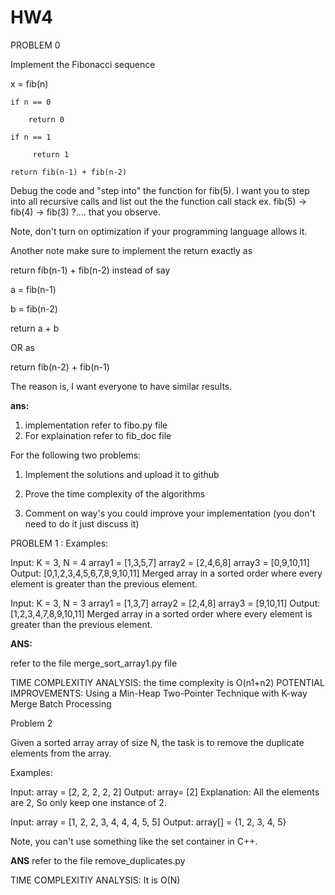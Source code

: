 # HW4

PROBLEM 0 

Implement the Fibonacci sequence

x = fib(n)

    if n == 0

        return 0

    if n == 1

         return 1

    return fib(n-1) + fib(n-2)

Debug the code and "step into" the function for fib(5). I want you to step into all recursive calls and list out the the function call stack ex. fib(5) -> fib(4) -> fib(3) ?....  that you observe.

Note, don't turn on optimization if your programming language allows it.

Another note make sure to implement the return exactly as

return fib(n-1) + fib(n-2) instead of say

a = fib(n-1)

b = fib(n-2)

return a + b

OR as

return fib(n-2) + fib(n-1)

The reason is, I want everyone to have similar results.


**ans:** 

1) implementation refer to fibo.py file
2) For explaination refer to fib_doc file

For the following two problems:

1. Implement the solutions and upload it to github

2. Prove the time complexity of the algorithms

3. Comment on way's you could improve your implementation (you don't need to do it just discuss it)

PROBLEM 1 : 
Examples: 

Input: K = 3, N =  4
array1 = [1,3,5,7]
array2 = [2,4,6,8]
array3 = [0,9,10,11]
Output: [0,1,2,3,4,5,6,7,8,9,10,11]
Merged array in a sorted order where every element is greater than the previous element.

Input: K = 3, N =  3
array1 = [1,3,7]
array2 = [2,4,8]
array3 = [9,10,11]
Output: [1,2,3,4,7,8,9,10,11]
Merged array in a sorted order where every element is greater than the previous element.

**ANS:** 

refer to the file merge_sort_array1.py file 

TIME COMPLEXITIY ANALYSIS: 
 the time complexity is O(n1+n2)
POTENTIAL IMPROVEMENTS: 
Using a Min-Heap 
Two-Pointer Technique with K-way Merge
Batch Processing

Problem 2

Given a sorted array array of size N, the task is to remove the duplicate elements from the array.

Examples: 

Input: array = [2, 2, 2, 2, 2]
Output: array= [2]
Explanation: All the elements are 2, So only keep one instance of 2.

Input: array = [1, 2, 2, 3, 4, 4, 4, 5, 5]
Output: array[] = {1, 2, 3, 4, 5}

Note, you can't use something like the set container in C++.

**ANS** 
refer to the file remove_duplicates.py 

TIME COMPLEXITIY ANALYSIS: 
It is O(N) 




